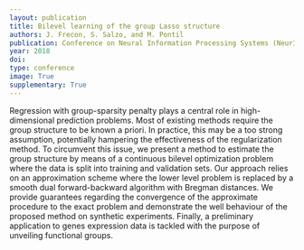 ```yaml
---
layout: publication
title: Bilevel learning of the group Lasso structure
authors: J. Frecon, S. Salzo, and M. Pontil
publication: Conference on Neural Information Processing Systems (NeurIPS)
year: 2018
doi:
type: conference
image: True
supplementary: True
---
```


Regression with group-sparsity penalty plays a central role in high-dimensional prediction problems. Most of existing methods require the group structure to be known a priori. In practice, this may be a too strong assumption, potentially hampering the effectiveness of the regularization method. To circumvent this issue, we present a method to estimate the group structure by means of a continuous bilevel optimization problem where the data is split into training and validation sets. Our approach relies on an approximation scheme where the lower level problem is replaced by a smooth dual forward-backward algorithm with Bregman distances. We provide guarantees regarding the convergence of the approximate procedure to the exact problem and demonstrate the well behaviour of the proposed method on synthetic experiments. Finally, a preliminary application to genes expression data is tackled with the purpose of unveiling functional groups.